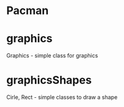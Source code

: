 # Pacman

# graphics

Graphics - simple class for graphics

# graphicsShapes

Cirle, Rect - simple classes to draw a shape
